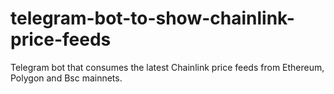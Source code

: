 # telegram-bot-to-show-chainlink-price-feeds
Telegram bot that consumes the latest Chainlink price feeds from Ethereum, Polygon and Bsc mainnets.
